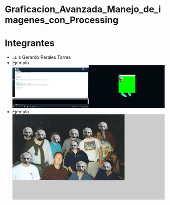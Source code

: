 # Graficacion_Avanzada_Manejo_de_imagenes_con_Processing
# Integrantes
* Luis Gerardo Perales Torres
* Ejemplo 
!["Pantalla Verde"](img.png)
* Ejemplo 
!["FaceDetector"](img2.png)